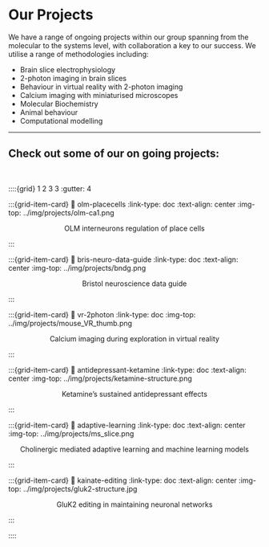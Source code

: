# Our Projects

We have a range of ongoing projects within our group spanning from the molecular to the systems level, with collaboration a key to our success.
We utilise a range of methodologies including:
- Brain slice electrophysiology 
- 2-photon imaging in brain slices
- Behaviour in virtual reality with 2-photon imaging 
- Calcium imaging with miniaturised microscopes
- Molecular Biochemistry 
- Animal behaviour
- Computational modelling 

---

## Check out some of our on going projects:

&nbsp;

::::{grid} 1 2 3 3
:gutter: 4

:::{grid-item-card}
:link: olm-placecells
:link-type: doc
:text-align: center
:img-top: ../img/projects/olm-ca1.png

<p style='text-align: center;'> OLM interneurons regulation of place cells </p> 

:::

:::{grid-item-card}
:link: bris-neuro-data-guide
:link-type: doc
:text-align: center
:img-top: ../img/projects/bndg.png

<p style='text-align: center;'> Bristol neuroscience data guide </p>
:::

:::{grid-item-card}
:link: vr-2photon
:link-type: doc
:img-top: ../img/projects/mouse_VR_thumb.png
<p style='text-align: center;'> Calcium imaging during exploration in virtual reality </p> 
:::

:::{grid-item-card}
:link: antidepressant-ketamine
:link-type: doc
:text-align: center
:img-top: ../img/projects/ketamine-structure.png

<p style='text-align: center;'> Ketamine’s sustained antidepressant effects </p>
:::

:::{grid-item-card}
:link: adaptive-learning
:link-type: doc
:text-align: center
:img-top: ../img/projects/ms_slice.png

<p style='text-align: center;'> Cholinergic mediated adaptive learning and machine learning models </p>
:::


:::{grid-item-card}
:link: kainate-editing
:link-type: doc
:text-align: center
:img-top: ../img/projects/gluk2-structure.jpg

<p style='text-align: center;'> GluK2 editing in maintaining neuronal networks </p>
:::


::::


